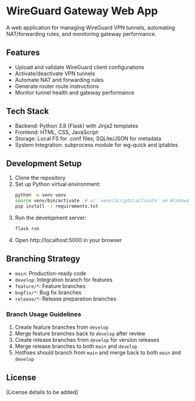 # WireGuard Gateway Web App

A web application for managing WireGuard VPN tunnels, automating NAT/forwarding rules, and monitoring gateway performance.

## Features

- Upload and validate WireGuard client configurations
- Activate/deactivate VPN tunnels
- Automate NAT and forwarding rules
- Generate router route instructions
- Monitor tunnel health and gateway performance

## Tech Stack

- Backend: Python 3.8 (Flask) with Jinja2 templates
- Frontend: HTML, CSS, JavaScript
- Storage: Local FS for .conf files; SQLite/JSON for metadata
- System Integration: subprocess module for wg-quick and iptables

## Development Setup

1. Clone the repository
2. Set up Python virtual environment:
   ```bash
   python -m venv venv
   source venv/bin/activate  # or `venv\Scripts\activate` on Windows
   pip install -r requirements.txt
   ```
3. Run the development server:
   ```bash
   flask run
   ```
4. Open http://localhost:5000 in your browser

## Branching Strategy

- `main`: Production-ready code
- `develop`: Integration branch for features
- `feature/*`: Feature branches
- `bugfix/*`: Bug fix branches
- `release/*`: Release preparation branches

### Branch Usage Guidelines

1. Create feature branches from `develop`
2. Merge feature branches back to `develop` after review
3. Create release branches from `develop` for version releases
4. Merge release branches to both `main` and `develop`
5. Hotfixes should branch from `main` and merge back to both `main` and `develop`

## License

[License details to be added] 